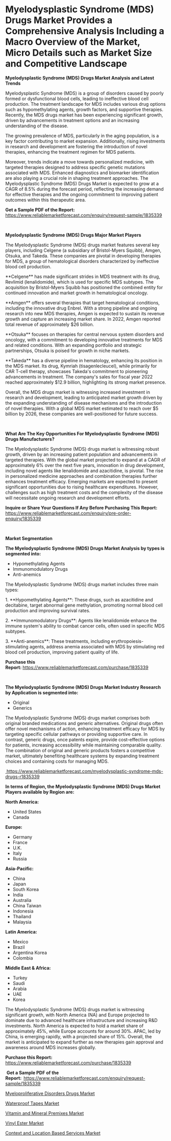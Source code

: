 <p><h1>Myelodysplastic Syndrome (MDS) Drugs Market Provides a Comprehensive Analysis Including a Macro Overview of the Market, Micro Details such as Market Size and Competitive Landscape</h1></p><p><strong>Myelodysplastic Syndrome (MDS) Drugs Market Analysis and Latest Trends</strong></p>
<p><p>Myelodysplastic Syndrome (MDS) is a group of disorders caused by poorly formed or dysfunctional blood cells, leading to ineffective blood cell production. The treatment landscape for MDS includes various drug options such as hypomethylating agents, growth factors, and supportive therapies. Recently, the MDS drugs market has been experiencing significant growth, driven by advancements in treatment options and an increasing understanding of the disease. </p><p>The growing prevalence of MDS, particularly in the aging population, is a key factor contributing to market expansion. Additionally, rising investments in research and development are fostering the introduction of novel therapies, enhancing the treatment regimen for MDS patients.</p><p>Moreover, trends indicate a move towards personalized medicine, with targeted therapies designed to address specific genetic mutations associated with MDS. Enhanced diagnostics and biomarker identification are also playing a crucial role in shaping treatment approaches. The Myelodysplastic Syndrome (MDS) Drugs Market is expected to grow at a CAGR of 8.5% during the forecast period, reflecting the increasing demand for effective therapies and the ongoing commitment to improving patient outcomes within this therapeutic area.</p></p>
<p><strong>Get a Sample PDF of the Report:&nbsp;</strong> <a href="https://www.reliablemarketforecast.com/enquiry/request-sample/1835339?utm_campaign=1437&utm_medium=2&utm_source=Github&utm_content=ia&utm_term=16102024&utm_id=myelodysplastic-syndrome-mds-drugs">https://www.reliablemarketforecast.com/enquiry/request-sample/1835339</a></p>
<p>&nbsp;</p>
<p><strong>Myelodysplastic Syndrome (MDS) Drugs Major Market Players</strong></p>
<p><p>The Myelodysplastic Syndrome (MDS) drugs market features several key players, including Celgene (a subsidiary of Bristol-Myers Squibb), Amgen, Otsuka, and Takeda. These companies are pivotal in developing therapies for MDS, a group of hematological disorders characterized by ineffective blood cell production.</p><p>**Celgene** has made significant strides in MDS treatment with its drug, Revlimid (lenalidomide), which is used for specific MDS subtypes. The acquisition by Bristol-Myers Squibb has positioned the combined entity for continued innovation and market growth in hematological oncology.</p><p>**Amgen** offers several therapies that target hematological conditions, including the innovative drug Enbrel. With a strong pipeline and ongoing research into new MDS therapies, Amgen is expected to sustain its revenue growth and capture an increasing market share. In 2022, Amgen reported total revenue of approximately $26 billion.</p><p>**Otsuka** focuses on therapies for central nervous system disorders and oncology, with a commitment to developing innovative treatments for MDS and related conditions. With an expanding portfolio and strategic partnerships, Otsuka is poised for growth in niche markets.</p><p>**Takeda** has a diverse pipeline in hematology, enhancing its position in the MDS market. Its drug, Kymriah (tisagenlecleucel), while primarily for CAR T-cell therapy, showcases Takeda's commitment to pioneering advancements in treatment. The company's sales for fiscal year 2022 reached approximately $12.9 billion, highlighting its strong market presence.</p><p>Overall, the MDS drugs market is witnessing increased investment in research and development, leading to anticipated market growth driven by the expanding understanding of disease mechanisms and the introduction of novel therapies. With a global MDS market estimated to reach over $5 billion by 2026, these companies are well-positioned for future success.</p></p>
<p>&nbsp;</p>
<p><strong>What Are The Key Opportunities For Myelodysplastic Syndrome (MDS) Drugs Manufacturers?</strong></p>
<p><p>The Myelodysplastic Syndrome (MDS) drugs market is witnessing robust growth, driven by an increasing patient population and advancements in targeted therapies. With the global market projected to expand at a CAGR of approximately 6% over the next five years, innovation in drug development, including novel agents like lenalidomide and azacitidine, is pivotal. The rise in personalized medicine approaches and combination therapies further enhances treatment efficacy. Emerging markets are expected to present significant opportunities due to rising healthcare expenditures. However, challenges such as high treatment costs and the complexity of the disease will necessitate ongoing research and development efforts.</p></p>
<p><strong>Inquire or Share Your Questions If Any Before Purchasing This Report:</strong> <a href="https://www.reliablemarketforecast.com/enquiry/pre-order-enquiry/1835339?utm_campaign=1437&utm_medium=2&utm_source=Github&utm_content=ia&utm_term=16102024&utm_id=myelodysplastic-syndrome-mds-drugs">https://www.reliablemarketforecast.com/enquiry/pre-order-enquiry/1835339</a></p>
<p>&nbsp;</p>
<p><strong>Market Segmentation</strong></p>
<p><strong>The Myelodysplastic Syndrome (MDS) Drugs Market Analysis by types is segmented into:</strong></p>
<p><ul><li>Hypomethylating Agents</li><li>Immunomodulatory Drugs</li><li>Anti-anemics</li></ul></p>
<p><p>The Myelodysplastic Syndrome (MDS) drugs market includes three main types: </p><p>1. **Hypomethylating Agents**: These drugs, such as azacitidine and decitabine, target abnormal gene methylation, promoting normal blood cell production and improving survival rates.</p><p>2. **Immunomodulatory Drugs**: Agents like lenalidomide enhance the immune system's ability to combat cancer cells, often used in specific MDS subtypes.</p><p>3. **Anti-anemics**: These treatments, including erythropoiesis-stimulating agents, address anemia associated with MDS by stimulating red blood cell production, improving patient quality of life.</p></p>
<p><strong>Purchase this Report:&nbsp;</strong><a href="https://www.reliablemarketforecast.com/purchase/1835339?utm_campaign=1437&utm_medium=2&utm_source=Github&utm_content=ia&utm_term=16102024&utm_id=myelodysplastic-syndrome-mds-drugs">https://www.reliablemarketforecast.com/purchase/1835339</a></p>
<p>&nbsp;</p>
<p><strong>The Myelodysplastic Syndrome (MDS) Drugs Market Industry Research by Application is segmented into:</strong></p>
<p><ul><li>Original</li><li>Generics</li></ul></p>
<p><p>The Myelodysplastic Syndrome (MDS) drugs market comprises both original branded medications and generic alternatives. Original drugs often offer novel mechanisms of action, enhancing treatment efficacy for MDS by targeting specific cellular pathways or providing supportive care. In contrast, generic drugs, once patents expire, provide cost-effective options for patients, increasing accessibility while maintaining comparable quality. The combination of original and generic products fosters a competitive market, ultimately benefiting healthcare systems by expanding treatment choices and containing costs for managing MDS.</p></p>
<p><a href="https://www.reliablemarketforecast.com/myelodysplastic-syndrome-mds-drugs-r1835339?utm_campaign=1437&utm_medium=2&utm_source=Github&utm_content=ia&utm_term=16102024&utm_id=myelodysplastic-syndrome-mds-drugs">&nbsp;https://www.reliablemarketforecast.com/myelodysplastic-syndrome-mds-drugs-r1835339</a></p>
<p><strong>In terms of Region, the Myelodysplastic Syndrome (MDS) Drugs Market Players available by Region are:</strong></p>
<p>
    <p> <strong> North America: </strong>
        <ul>
            <li>United States</li>
            <li>Canada</li>
        </ul>
        </p> 
    <p> <strong> Europe: </strong>
        <ul>
            <li>Germany</li>
            <li>France</li>
            <li>U.K.</li>
            <li>Italy</li>
            <li>Russia</li>
        </ul>
        </p> 
    <p> <strong> Asia-Pacific: </strong>
        <ul>
            <li>China</li>
            <li>Japan</li>
            <li>South Korea</li>
            <li>India</li>
            <li>Australia</li>
            <li>China Taiwan</li>
            <li>Indonesia</li>
            <li>Thailand</li>
            <li>Malaysia</li>
        </ul>
        </p> 
    <p> <strong> Latin America: </strong>
        <ul>
            <li>Mexico</li>
            <li>Brazil</li>
            <li>Argentina Korea</li>
            <li>Colombia</li>
        </ul>
        </p> 
    <p> <strong> Middle East & Africa: </strong>
        <ul>
            <li>Turkey</li>
            <li>Saudi</li>
            <li>Arabia</li>
            <li>UAE</li>
            <li>Korea</li>
        </ul>
    </p>
    </p>
<p><p>The Myelodysplastic Syndrome (MDS) drugs market is witnessing significant growth, with North America (NA) and Europe projected to dominate due to advanced healthcare infrastructure and increasing R&D investments. North America is expected to hold a market share of approximately 45%, while Europe accounts for around 30%. APAC, led by China, is emerging rapidly, with a projected share of 15%. Overall, the market is anticipated to expand further as new therapies gain approval and awareness around MDS increases globally.</p></p>
<p><strong>Purchase this Report: </strong><a href="https://www.reliablemarketforecast.com/purchase/1835339?utm_campaign=1437&utm_medium=2&utm_source=Github&utm_content=ia&utm_term=16102024&utm_id=myelodysplastic-syndrome-mds-drugs">https://www.reliablemarketforecast.com/purchase/1835339</a></p>
<p>&nbsp;<strong>Get a Sample PDF of the Report:&nbsp;&nbsp;</strong><a href="https://www.reliablemarketforecast.com/enquiry/request-sample/1835339?utm_campaign=1437&utm_medium=2&utm_source=Github&utm_content=ia&utm_term=16102024&utm_id=myelodysplastic-syndrome-mds-drugs">https://www.reliablemarketforecast.com/enquiry/request-sample/1835339</a></p>
<p><strong></strong></p>
<p><p><a href="https://github.com/bricelanl8g/Market-Research-Report-List-1/blob/main/myeloproliferative-disorders-drugs-market.md?utm_campaign=1437&utm_medium=2&utm_source=Github&utm_content=ia&utm_term=16102024&utm_id=myelodysplastic-syndrome-mds-drugs">Myeloproliferative Disorders Drugs Market</a></p><p><a href="https://www.linkedin.com/pulse/regional-adaptations-global-waterproof-tapes-market-trends-tlepe?utm_campaign=1437&utm_medium=2&utm_source=Github&utm_content=ia&utm_term=16102024&utm_id=myelodysplastic-syndrome-mds-drugs">Waterproof Tapes Market</a></p><p><a href="https://www.linkedin.com/pulse/emerging-vitamin-mineral-premixes-market-opportunities-analysis-ej1we?utm_campaign=1437&utm_medium=2&utm_source=Github&utm_content=ia&utm_term=16102024&utm_id=myelodysplastic-syndrome-mds-drugs">Vitamin and Mineral Premixes Market</a></p><p><a href="https://www.linkedin.com/pulse/vinyl-ester-market-report-product-type-end-use-application-jfqte?utm_campaign=1437&utm_medium=2&utm_source=Github&utm_content=ia&utm_term=16102024&utm_id=myelodysplastic-syndrome-mds-drugs">Vinyl Ester Market</a></p><p><a href="https://github.com/drucillasg4mac/Market-Research-Report-List-1/blob/main/context-and-location-based-services-market.md?utm_campaign=1437&utm_medium=2&utm_source=Github&utm_content=ia&utm_term=16102024&utm_id=myelodysplastic-syndrome-mds-drugs">Context and Location Based Services Market</a></p></p>
